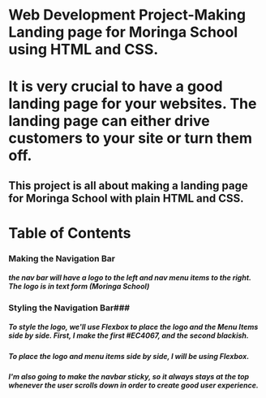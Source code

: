 # Web Development Project-Making Landing page for Moringa School using HTML and CSS. #
# It is very crucial to have a good landing page for your websites. The landing page can either drive customers to your site or turn them off. #
## This project is all about making a landing page for Moringa School with plain HTML and CSS. ##
# Table of Contents #
### Making the Navigation Bar ###
 ##### the nav bar will have a logo to the left and nav menu items to the right. The logo is in text form (Moringa School) #####
### Styling the Navigation Bar###
##### To style the logo, we'll use Flexbox to place the logo and the Menu Items side by side. First, I make the first <span> #EC4067, and the second <span> blackish. #####
##### To place the logo and menu items side by side, I will be using Flexbox. #####
##### I'm also going to make the navbar sticky, so it always stays at the top whenever the user scrolls down in order to create good user experience. #####
